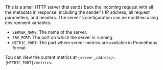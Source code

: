 This is a small HTTP server that sends back the incoming request with all the metadata in response, including the sender's IP address, all request parameters, and headers. The server's configuration can be modified using environment variables:

- `SERVER_NAME`: The name of the server.
- `SRV_PORT`: The port on which the server is running.
- `METRIC_PORT`: The port where server metrics are available in Prometheus format.

You can view the current metrics at `{server_address}:{METRIC_PORT}/metrics`.